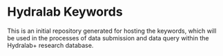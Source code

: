 # Hydralab Keywords
This is an initial repository generated for hosting the keywords, which will be used in the processes of data submission and data query within the Hydralab+ research database.
